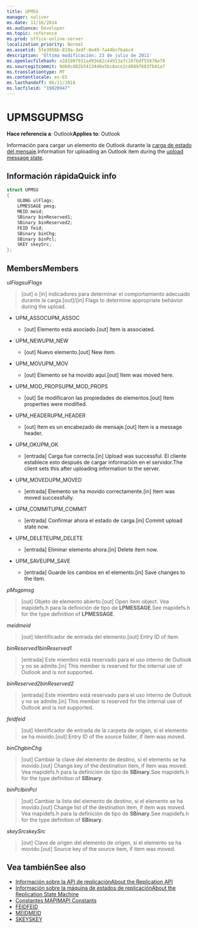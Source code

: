 ```yaml
---
title: UPMSG
manager: soliver
ms.date: 11/16/2014
ms.audience: Developer
ms.topic: reference
ms.prod: office-online-server
localization_priority: Normal
ms.assetid: 5fe3956b-819a-3edf-0e49-7a44bcfbabcd
description: 'Última modificación: 23 de julio de 2011'
ms.openlocfilehash: e281907931a493e82c44913a7c26f6df55876e70
ms.sourcegitcommit: 9d60cd82b5413446e5bc8ace2cd689f683fb41a7
ms.translationtype: MT
ms.contentlocale: es-ES
ms.lasthandoff: 06/11/2018
ms.locfileid: "19820947"
---
```

# <a name="upmsg"></a><span data-ttu-id="bcf84-103">UPMSG</span><span class="sxs-lookup"><span data-stu-id="bcf84-103">UPMSG</span></span>

<span data-ttu-id="bcf84-104">**Hace referencia a**: Outlook</span><span class="sxs-lookup"><span data-stu-id="bcf84-104">**Applies to**: Outlook</span></span> 
  
<span data-ttu-id="bcf84-105">Información para cargar un elemento de Outlook durante la [carga de estado del mensaje](upload-message-state.md).</span><span class="sxs-lookup"><span data-stu-id="bcf84-105">Information for uploading an Outlook item during the [upload message state](upload-message-state.md).</span></span>
  
## <a name="quick-info"></a><span data-ttu-id="bcf84-106">Información rápida</span><span class="sxs-lookup"><span data-stu-id="bcf84-106">Quick info</span></span>

```cpp
struct UPMSG 
{ 
    ULONG ulFlags; 
    LPMESSAGE pmsg; 
    MEID meid; 
    SBinary binReserved1; 
    SBinary binReserved2; 
    FEID feid; 
    SBinary binChg; 
    SBinary binPcl; 
    SKEY skeySrc; 
};
```

## <a name="members"></a><span data-ttu-id="bcf84-107">Members</span><span class="sxs-lookup"><span data-stu-id="bcf84-107">Members</span></span>

 <span data-ttu-id="bcf84-108">_ulFlags_</span><span class="sxs-lookup"><span data-stu-id="bcf84-108">_ulFlags_</span></span>
  
> <span data-ttu-id="bcf84-109">[out] o [in] indicadores para determinar el comportamiento adecuado durante la carga.</span><span class="sxs-lookup"><span data-stu-id="bcf84-109">[out]/[in] Flags to determine appropriate behavior during the upload.</span></span> 
    
  - <span data-ttu-id="bcf84-110">UPM_ASSOC</span><span class="sxs-lookup"><span data-stu-id="bcf84-110">UPM_ASSOC</span></span>
    
    - <span data-ttu-id="bcf84-111">[out] Elemento está asociado.</span><span class="sxs-lookup"><span data-stu-id="bcf84-111">[out] Item is associated.</span></span>
    
  - <span data-ttu-id="bcf84-112">UPM_NEW</span><span class="sxs-lookup"><span data-stu-id="bcf84-112">UPM_NEW</span></span>
    
    - <span data-ttu-id="bcf84-113">[out] Nuevo elemento.</span><span class="sxs-lookup"><span data-stu-id="bcf84-113">[out] New item.</span></span> 
    
  - <span data-ttu-id="bcf84-114">UPM_MOV</span><span class="sxs-lookup"><span data-stu-id="bcf84-114">UPM_MOV</span></span>
    
    - <span data-ttu-id="bcf84-115">[out] Elemento se ha movido aquí.</span><span class="sxs-lookup"><span data-stu-id="bcf84-115">[out] Item was moved here.</span></span>
    
  - <span data-ttu-id="bcf84-116">UPM_MOD_PROPS</span><span class="sxs-lookup"><span data-stu-id="bcf84-116">UPM_MOD_PROPS</span></span>
    
    - <span data-ttu-id="bcf84-117">[out] Se modificaron las propiedades de elementos.</span><span class="sxs-lookup"><span data-stu-id="bcf84-117">[out] Item properties were modified.</span></span>
    
  - <span data-ttu-id="bcf84-118">UPM_HEADER</span><span class="sxs-lookup"><span data-stu-id="bcf84-118">UPM_HEADER</span></span>
    
    - <span data-ttu-id="bcf84-119">[out] Item es un encabezado de mensaje.</span><span class="sxs-lookup"><span data-stu-id="bcf84-119">[out] Item is a message header.</span></span>
    
  - <span data-ttu-id="bcf84-120">UPM_OK</span><span class="sxs-lookup"><span data-stu-id="bcf84-120">UPM_OK</span></span>
    
    - <span data-ttu-id="bcf84-121">[entrada] Carga fue correcta.</span><span class="sxs-lookup"><span data-stu-id="bcf84-121">[in] Upload was successful.</span></span> <span data-ttu-id="bcf84-122">El cliente establece esto después de cargar información en el servidor.</span><span class="sxs-lookup"><span data-stu-id="bcf84-122">The client sets this after uploading information to the server.</span></span>
    
  - <span data-ttu-id="bcf84-123">UPM_MOVED</span><span class="sxs-lookup"><span data-stu-id="bcf84-123">UPM_MOVED</span></span>
    
    - <span data-ttu-id="bcf84-124">[entrada] Elemento se ha movido correctamente.</span><span class="sxs-lookup"><span data-stu-id="bcf84-124">[in] Item was moved successfully.</span></span>
    
  - <span data-ttu-id="bcf84-125">UPM_COMMIT</span><span class="sxs-lookup"><span data-stu-id="bcf84-125">UPM_COMMIT</span></span>
    
    - <span data-ttu-id="bcf84-126">[entrada] Confirmar ahora el estado de carga.</span><span class="sxs-lookup"><span data-stu-id="bcf84-126">[in] Commit upload state now.</span></span>
    
  - <span data-ttu-id="bcf84-127">UPM_DELETE</span><span class="sxs-lookup"><span data-stu-id="bcf84-127">UPM_DELETE</span></span>
    
    - <span data-ttu-id="bcf84-128">[entrada] Eliminar elemento ahora.</span><span class="sxs-lookup"><span data-stu-id="bcf84-128">[in] Delete item now.</span></span>
    
  - <span data-ttu-id="bcf84-129">UPM_SAVE</span><span class="sxs-lookup"><span data-stu-id="bcf84-129">UPM_SAVE</span></span>
    
    - <span data-ttu-id="bcf84-130">[entrada] Guarde los cambios en el elemento.</span><span class="sxs-lookup"><span data-stu-id="bcf84-130">[in] Save changes to the item.</span></span>
    
<span data-ttu-id="bcf84-131">_pMsg_</span><span class="sxs-lookup"><span data-stu-id="bcf84-131">_pmsg_</span></span>
  
> <span data-ttu-id="bcf84-132">[out] Objeto de elemento abierto.</span><span class="sxs-lookup"><span data-stu-id="bcf84-132">[out] Open item object.</span></span> <span data-ttu-id="bcf84-133">Vea mapidefs.h para la definición de tipo de **LPMESSAGE**.</span><span class="sxs-lookup"><span data-stu-id="bcf84-133">See mapidefs.h for the type definition of **LPMESSAGE**.</span></span> 
    
<span data-ttu-id="bcf84-134">_meid_</span><span class="sxs-lookup"><span data-stu-id="bcf84-134">_meid_</span></span>
  
> <span data-ttu-id="bcf84-135">[out] Identificador de entrada del elemento.</span><span class="sxs-lookup"><span data-stu-id="bcf84-135">[out] Entry ID of item.</span></span>
    
<span data-ttu-id="bcf84-136">_binReserved1_</span><span class="sxs-lookup"><span data-stu-id="bcf84-136">_binReserved1_</span></span>
  
> <span data-ttu-id="bcf84-137">[entrada] Este miembro está reservado para el uso interno de Outlook y no se admite.</span><span class="sxs-lookup"><span data-stu-id="bcf84-137">[in] This member is reserved for the internal use of Outlook and is not supported.</span></span> 
    
<span data-ttu-id="bcf84-138">_binReserved2_</span><span class="sxs-lookup"><span data-stu-id="bcf84-138">_binReserved2_</span></span>
  
> <span data-ttu-id="bcf84-139">[entrada] Este miembro está reservado para el uso interno de Outlook y no se admite.</span><span class="sxs-lookup"><span data-stu-id="bcf84-139">[in] This member is reserved for the internal use of Outlook and is not supported.</span></span> 
    
<span data-ttu-id="bcf84-140">_feid_</span><span class="sxs-lookup"><span data-stu-id="bcf84-140">_feid_</span></span>
  
> <span data-ttu-id="bcf84-141">[out] Identificador de entrada de la carpeta de origen, si el elemento se ha movido.</span><span class="sxs-lookup"><span data-stu-id="bcf84-141">[out] Entry ID of the source folder, if item was moved.</span></span>
    
<span data-ttu-id="bcf84-142">_binChg_</span><span class="sxs-lookup"><span data-stu-id="bcf84-142">_binChg_</span></span>
  
> <span data-ttu-id="bcf84-143">[out] Cambiar la clave del elemento de destino, si el elemento se ha movido.</span><span class="sxs-lookup"><span data-stu-id="bcf84-143">[out] Change key of the destination item, if item was moved.</span></span> <span data-ttu-id="bcf84-144">Vea mapidefs.h para la definición de tipo de **SBinary**.</span><span class="sxs-lookup"><span data-stu-id="bcf84-144">See mapidefs.h for the type definition of **SBinary**.</span></span> 
    
<span data-ttu-id="bcf84-145">_binPcl_</span><span class="sxs-lookup"><span data-stu-id="bcf84-145">_binPcl_</span></span>
  
> <span data-ttu-id="bcf84-146">[out] Cambiar la lista del elemento de destino, si el elemento se ha movido.</span><span class="sxs-lookup"><span data-stu-id="bcf84-146">[out] Change list of the destination item, if item was moved.</span></span> <span data-ttu-id="bcf84-147">Vea mapidefs.h para la definición de tipo de **SBinary**.</span><span class="sxs-lookup"><span data-stu-id="bcf84-147">See mapidefs.h for the type definition of **SBinary**.</span></span> 
    
<span data-ttu-id="bcf84-148">_skeySrc_</span><span class="sxs-lookup"><span data-stu-id="bcf84-148">_skeySrc_</span></span>
  
> <span data-ttu-id="bcf84-149">[out] Clave de origen del elemento de origen, si el elemento se ha movido.</span><span class="sxs-lookup"><span data-stu-id="bcf84-149">[out] Source key of the source item, if item was moved.</span></span>
    
## <a name="see-also"></a><span data-ttu-id="bcf84-150">Vea también</span><span class="sxs-lookup"><span data-stu-id="bcf84-150">See also</span></span>

- [<span data-ttu-id="bcf84-151">Información sobre la API de replicación</span><span class="sxs-lookup"><span data-stu-id="bcf84-151">About the Replication API</span></span>](about-the-replication-api.md)
- [<span data-ttu-id="bcf84-152">Información sobre la máquina de estados de replicación</span><span class="sxs-lookup"><span data-stu-id="bcf84-152">About the Replication State Machine</span></span>](about-the-replication-state-machine.md)
- [<span data-ttu-id="bcf84-153">Constantes MAPI</span><span class="sxs-lookup"><span data-stu-id="bcf84-153">MAPI Constants</span></span>](mapi-constants.md)
- [<span data-ttu-id="bcf84-154">FEID</span><span class="sxs-lookup"><span data-stu-id="bcf84-154">FEID</span></span>](feid.md)
- [<span data-ttu-id="bcf84-155">MEID</span><span class="sxs-lookup"><span data-stu-id="bcf84-155">MEID</span></span>](meid.md)
- [<span data-ttu-id="bcf84-156">SKEY</span><span class="sxs-lookup"><span data-stu-id="bcf84-156">SKEY</span></span>](skey.md)

